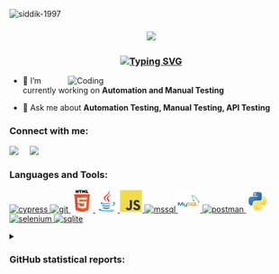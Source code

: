<p align="left"> <img src="https://komarev.com/ghpvc/?username=siddik-1997&label=Profile%20views&color=0e75b6&style=flat" alt="siddik-1997" /> </p>
<h3 align="center"><img src="https://readme-typing-svg.herokuapp.com?color=%233B3838&size=25&center=true&vCenter=true&width=600&height=50&lines=Hi+👋,+I'm+Md+Abu+Bakkar+Siddik." />
</h3>
<h3 align="center"><a href="https://git.io/typing-svg"><img src="https://readme-typing-svg.demolab.com?font=Fira+Code&weight=250&size=30&pause=1000&color=&width=1200&height=50&lines=A+Passionate+SQA+Trainee+from+ROAD+TO+SDET." alt="Typing SVG" /></a></h3>
<img align="right" alt="Coding" width="400" src="https://media.tenor.com/NOYF3f82b_gAAAAC/programmer.gif">

- 🔭 I’m currently working on **Automation and Manual Testing**

- 💬 Ask me about **Automation Testing, Manual Testing, API Testing**


<h3 align="left">Connect with me:</h3>
<p align="left">
<a href="mailto:mdsiddik.swe@gmail.com"><img src="https://img.shields.io/badge/Gmail-lightgrey?style=flat&logo=gmail"/></a>&nbsp;&nbsp;&nbsp;&nbsp;
          <a href="https://www.linkedin.com/in/a-b-siddik/"><img src="https://img.shields.io/badge/Linkedin-0077b5?style=flat&logo=linkedin"/></a>&nbsp;&nbsp;&nbsp;&nbsp;
</p>

<h3 align="left">Languages and Tools:</h3>
<p align="left"> <a href="https://www.cypress.io" target="_blank" rel="noreferrer"> <img src="https://raw.githubusercontent.com/simple-icons/simple-icons/6e46ec1fc23b60c8fd0d2f2ff46db82e16dbd75f/icons/cypress.svg" alt="cypress" width="40" height="40"/> </a> <a href="https://git-scm.com/" target="_blank" rel="noreferrer"> <img src="https://www.vectorlogo.zone/logos/git-scm/git-scm-icon.svg" alt="git" width="40" height="40"/> </a> <a href="https://www.w3.org/html/" target="_blank" rel="noreferrer"> <img src="https://raw.githubusercontent.com/devicons/devicon/master/icons/html5/html5-original-wordmark.svg" alt="html5" width="40" height="40"/> </a> <a href="https://www.java.com" target="_blank" rel="noreferrer"> <img src="https://raw.githubusercontent.com/devicons/devicon/master/icons/java/java-original.svg" alt="java" width="40" height="40"/> </a> <a href="https://developer.mozilla.org/en-US/docs/Web/JavaScript" target="_blank" rel="noreferrer"> <img src="https://raw.githubusercontent.com/devicons/devicon/master/icons/javascript/javascript-original.svg" alt="javascript" width="40" height="40"/> </a> <a href="https://www.microsoft.com/en-us/sql-server" target="_blank" rel="noreferrer"> <img src="https://www.svgrepo.com/show/303229/microsoft-sql-server-logo.svg" alt="mssql" width="40" height="40"/> </a> <a href="https://www.mysql.com/" target="_blank" rel="noreferrer"> <img src="https://raw.githubusercontent.com/devicons/devicon/master/icons/mysql/mysql-original-wordmark.svg" alt="mysql" width="40" height="40"/> </a> <a href="https://postman.com" target="_blank" rel="noreferrer"> <img src="https://www.vectorlogo.zone/logos/getpostman/getpostman-icon.svg" alt="postman" width="40" height="40"/> </a> <a href="https://www.python.org" target="_blank" rel="noreferrer"> <img src="https://raw.githubusercontent.com/devicons/devicon/master/icons/python/python-original.svg" alt="python" width="40" height="40"/> </a> <a href="https://www.selenium.dev" target="_blank" rel="noreferrer"> <img src="https://raw.githubusercontent.com/detain/svg-logos/780f25886640cef088af994181646db2f6b1a3f8/svg/selenium-logo.svg" alt="selenium" width="40" height="40"/> </a> <a href="https://www.sqlite.org/" target="_blank" rel="noreferrer"> <img src="https://www.vectorlogo.zone/logos/sqlite/sqlite-icon.svg" alt="sqlite" width="40" height="40"/> </a> </p>
<details>
  <summary><strong><h3>GitHub statistical reports:</h3></strong></summary>
  <br>
  <table border="0">
    <tr>
      <td colspan="2" align="center">
      <img align="center" src="https://github-readme-stats.vercel.app/api/top-langs?username=siddik-1997&show_icons=true&theme=" alt="siddik-1997" />
      </td>
    </tr>
    <tr>
      <td>
        <img align="center" src="https://github-readme-stats.vercel.app/api?username=siddik-1997&show_icons=true&theme=" alt="siddik-1997" />
      </td>
      <td>
        <img align="center" src="https://github-readme-streak-stats.herokuapp.com/?user=siddik-1997&show_icons=true&theme=" alt="siddik-1997" />
      </td>
    </tr>
    </table>
</details>
